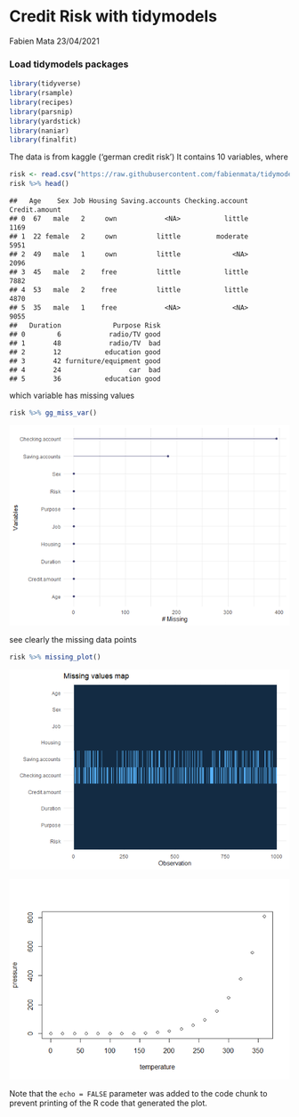 Credit Risk with tidymodels
================
Fabien Mata
23/04/2021

### Load tidymodels packages

``` r
library(tidyverse)
library(rsample)
library(recipes)
library(parsnip)
library(yardstick)
library(naniar)
library(finalfit)
```

The data is from kaggle (‘german credit risk’) It contains 10 variables,
where

``` r
risk <- read.csv("https://raw.githubusercontent.com/fabienmata/tidymodels/master/data/german_credit_data.csv", row.names = 'X')
risk %>% head()
```

    ##   Age    Sex Job Housing Saving.accounts Checking.account Credit.amount
    ## 0  67   male   2     own            <NA>           little          1169
    ## 1  22 female   2     own          little         moderate          5951
    ## 2  49   male   1     own          little             <NA>          2096
    ## 3  45   male   2    free          little           little          7882
    ## 4  53   male   2    free          little           little          4870
    ## 5  35   male   1    free            <NA>             <NA>          9055
    ##   Duration             Purpose Risk
    ## 0        6            radio/TV good
    ## 1       48            radio/TV  bad
    ## 2       12           education good
    ## 3       42 furniture/equipment good
    ## 4       24                 car  bad
    ## 5       36           education good

which variable has missing values

``` r
risk %>% gg_miss_var()
```

![](rmd_files/figure-gfm/naniar-1.png)<!-- -->

see clearly the missing data points

``` r
risk %>% missing_plot()
```

![](rmd_files/figure-gfm/finalfit-1.png)<!-- -->

![](rmd_files/figure-gfm/pressure-1.png)<!-- -->

Note that the `echo = FALSE` parameter was added to the code chunk to
prevent printing of the R code that generated the plot.
